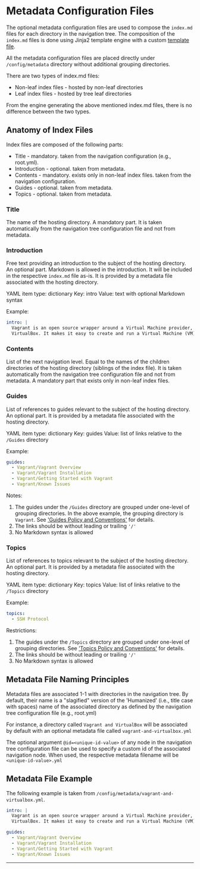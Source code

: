 # Metadata Configuration Files

The optional metadata configuration files are used to compose the `index.md` files for each directory
in the navigation tree. The composition of the `index.md` files is done using Jinja2 template engine
with a custom [template file](/config/templates/index-template.j2).

All the metadata configuration files are placed directly under `/config/metadata` directory without 
additional grouping directories.

There are two types of index.md files:
- Non-leaf index files - hosted by non-leaf directories
- Leaf index files - hosted by tree leaf directories

From the engine generating the above mentioned index.md files, there is no difference between the
two types.

## Anatomy of Index Files

Index files are composed of the following parts:
- Title - mandatory. taken from the navigation configuration (e.g., root.yml).
- Introduction - optional. taken from metadata.
- Contents - mandatory. exists only in non-leaf index files. taken from the navigation configuration.
- Guides - optional. taken from metadata.
- Topics - optional. taken from metadata.

### Title

The name of the hosting directory. A mandatory part. It is taken automatically from the navigation 
tree configuration file and not from metadata.

### Introduction

Free text providing an introduction to the subject of the hosting directory. An optional part. 
Markdown is allowed in the introduction. It will be included in the respective `index.md` file as-is.
It is provided by a metadata file associated with the hosting directory.

YAML item type: dictionary
Key: intro
Value: text with optional Markdown syntax

Example:

```yml
intro: |
  Vagrant is an open source wrapper around a Virtual Machine provider, such as Oracle's 
  VirtualBox. It makes it easy to create and run a Virtual Machine (VM) from the command line.
```

### Contents

List of the next navigation level. Equal to the names of the children directories of the hosting 
directory (siblings of the index file). It is taken automatically from the navigation tree 
configuration file and not from metadata. A mandatory part that exists only in non-leaf index files.

### Guides

List of references to guides relevant to the subject of the hosting directory. An optional part. 
It is provided by a metadata file associated with the hosting directory.

YAML item type: dictionary
Key: guides
Value: list of links relative to the `/Guides` directory

Example:

```yml
guides:
  - Vagrant/Vagrant Overview
  - Vagrant/Vagrant Installation
  - Vagrant/Getting Started with Vagrant
  - Vagrant/Known Issues
```

Notes: 
1. The guides under the `/Guides` directory are grouped under one-level of grouping directories. 
   In the above example, the grouping directory is `Vagrant`.
   See ['Guides Policy and Conventions'][1] for details.
2. The links should be without leading or trailing `'/'`
3. No Markdown syntax is allowed

### Topics

List of references to topics relevant to the subject of the hosting directory. An optional part. 
It is provided by a metadata file associated with the hosting directory.

YAML item type: dictionary
Key: topics
Value: list of links relative to the `/Topics` directory

Example:

```yml
topics:
  - SSH Protocol
```

Restrictions: 
1. The guides under the `/Topics` directory are grouped under one-level of grouping directories.
   See ['Topics Policy and Conventions'][2] for details.
2. The links should be without leading or trailing `'/'`
3. No Markdown syntax is allowed

## Metadata File Naming Principles

Metadata files are associated 1-1 with directories in the navigation tree.
By default, their name is a "slagified" version of the 'Humanized' (i.e., title case with spaces)
name of the associated directory as defined by the navigation tree configuration file (e.g., root.yml)

For instance, a directory called `Vagrant and VirtualBox` will be associated by default with an 
optional metadata file called `vagrant-and-virtualbox.yml`

The optional argument `@id=<unique-id-value>` of any node in the navigation tree configuration file 
can be used to specify a custom id of the associated navigation node. When used, the respective 
metadata filename will be `<unique-id-value>.yml`  

## Metadata File Example

The following example is taken from `/config/metadata/vagrant-and-virtualbox.yml`.

```yml
intro: |
  Vagrant is an open source wrapper around a Virtual Machine provider, such as Oracle's 
  VirtualBox. It makes it easy to create and run a Virtual Machine (VM) from the command line.

guides:
  - Vagrant/Vagrant Overview
  - Vagrant/Vagrant Installation
  - Vagrant/Getting Started with Vagrant
  - Vagrant/Known Issues
```

---

[1]: /Guides/README
[2]: /Topics/README

